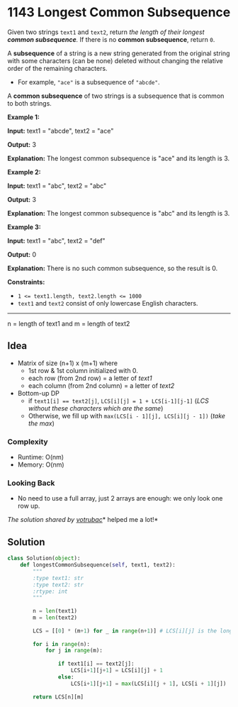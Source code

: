 # 1143 Longest Common Subsequence

Given two strings `text1` and `text2`, return *the length of their longest **common subsequence**.* If there is no **common subsequence**, return `0`.

A **subsequence** of a string is a new string generated from the original string with some characters (can be none) deleted without changing the relative order of the remaining characters.

- For example, `"ace"` is a subsequence of `"abcde"`.

A **common subsequence** of two strings is a subsequence that is common to both strings.

**Example 1:**

**Input:** text1 = "abcde", text2 = "ace"

**Output:** 3

**Explanation:** The longest common subsequence is "ace" and its length is 3.

**Example 2:**

**Input:** text1 = "abc", text2 = "abc"

**Output:** 3

**Explanation:** The longest common subsequence is "abc" and its length is 3.

**Example 3:**

**Input:** text1 = "abc", text2 = "def"

**Output:** 0

**Explanation:** There is no such common subsequence, so the result is 0.

**Constraints:**

- `1 <= text1.length, text2.length <= 1000`
- `text1` and `text2` consist of only lowercase English characters.

----

n = length of text1 and m = length of text2

## Idea

- Matrix of size (n+1) x (m+1) where
   - 1st row & 1st column initialized with 0.
   - each row (from 2nd row)  = a letter of  *text1*
   - each column (from 2nd column) = a letter of *text2*
- Bottom-up DP
   - if `text1[i] == text2[j]`, `LCS[i][j] = 1 + LCS[i-1][j-1]` (*LCS without these characters which are the same*)
   - Otherwise, we fill up with `max(LCS[i - 1][j], LCS[i][j - 1])` (*take the max*)

### Complexity

- Runtime: O(nm)
- Memory: O(nm)

### Looking Back

- No need to use a full array, just 2 arrays are enough: we only look one row up.

*The solution shared by* [*votrubac*](https://leetcode.com/votrubac)* helped me a lot!*

## Solution

```python
class Solution(object):
    def longestCommonSubsequence(self, text1, text2):
        """
        :type text1: str
        :type text2: str
        :rtype: int
        """
        
        n = len(text1)
        m = len(text2)
        
        LCS = [[0] * (m+1) for _ in range(n+1)] # LCS[i][j] is the longest common subsequence for text1[:i+1] and text2[:j+1]
        
        for i in range(n):
            for j in range(m):
                
                if text1[i] == text2[j]:
                    LCS[i+1][j+1] = LCS[i][j] + 1
                else:
                    LCS[i+1][j+1] = max(LCS[i][j + 1], LCS[i + 1][j])
        
        return LCS[n][m]
```